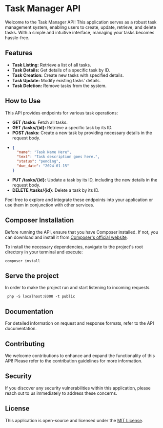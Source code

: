 # Task Manager API

Welcome to the Task Manager API! This application serves as a robust task management system, enabling users to create, update, retrieve, and delete tasks. With a simple and intuitive interface, managing your tasks becomes hassle-free.

## Features

- **Task Listing:** Retrieve a list of all tasks.
- **Task Details:** Get details of a specific task by ID.
- **Task Creation:** Create new tasks with specified details.
- **Task Update:** Modify existing tasks' details.
- **Task Deletion:** Remove tasks from the system.

## How to Use

This API provides endpoints for various task operations:

- **GET /tasks:** Fetch all tasks.
- **GET /tasks/{id}:** Retrieve a specific task by its ID.
- **POST /tasks:** Create a new task by providing necessary details in the request body.
- ```json
  {
    "name": "Task Name Here",
    "text": "Task description goes here.",
    "status": "pending",
    "due_date": "2024-01-15"
  }
- **PUT /tasks/{id}:** Update a task by its ID, including the new details in the request body.
- **DELETE /tasks/{id}:** Delete a task by its ID.

Feel free to explore and integrate these endpoints into your application or use them in conjunction with other services.

## Composer Installation

Before running the API, ensure that you have Composer installed. If not, you can download and install it from [Composer's official website](https://getcomposer.org/download/).

To install the necessary dependencies, navigate to the project's root directory in your terminal and execute:

    composer install

## Serve the project
In order to make the project run and start listening to incoming requests
    
     php -S localhost:8000 -t public        

## Documentation

For detailed information on request and response formats, refer to the API documentation.

## Contributing

We welcome contributions to enhance and expand the functionality of this API! Please refer to the contribution guidelines for more information.

## Security

If you discover any security vulnerabilities within this application, please reach out to us immediately to address these concerns.

## License

This application is open-source and licensed under the [MIT License](https://opensource.org/licenses/MIT).
